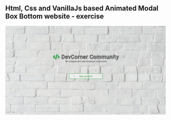 Html, Css and VanillaJs based Animated Modal Box Bottom website - exercise
---

![AnimatedModalBoxBottom](https://github.com/r4nd3l/AnimatedModalBoxBottom/blob/master/img/sample.gif)
